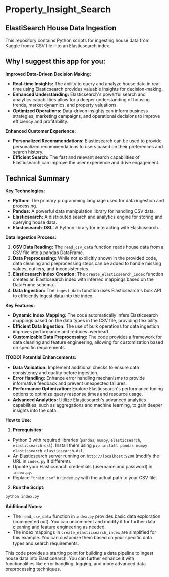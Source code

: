 # Property_Insight_Search

## ElastiSearch House Data Ingestion

This repository contains Python scripts for ingesting house data from Kaggle from a CSV file into an Elasticsearch index.

## Why I suggest this app for you:

**Improved Data-Driven Decision Making:**

* **Real-time Insights:** The ability to query and analyze house data in real-time using Elasticsearch provides valuable insights for decision-making.
* **Enhanced Understanding:** Elasticsearch's powerful search and analytics capabilities allow for a deeper understanding of housing trends, market dynamics, and property valuations.
* **Optimized Operations:** Data-driven insights can inform business strategies, marketing campaigns, and operational decisions to improve efficiency and profitability.

**Enhanced Customer Experience:**

* **Personalized Recommendations:** Elasticsearch can be used to provide personalized recommendations to users based on their preferences and search history.
* **Efficient Search:** The fast and relevant search capabilities of Elasticsearch can improve the user experience and drive engagement.

## Technical Summary

**Key Technologies:**

* **Python:** The primary programming language used for data ingestion and processing.
* **Pandas:** A powerful data manipulation library for handling CSV data.
* **Elasticsearch:** A distributed search and analytics engine for storing and querying house data.
* **Elasticsearch-DSL:** A Python library for interacting with Elasticsearch.

**Data Ingestion Process:**

1. **CSV Data Reading:** The `read_csv_data` function reads house data from a CSV file into a pandas DataFrame.
2. **Data Preprocessing:** While not explicitly shown in the provided code, data cleaning and preprocessing steps can be added to handle missing values, outliers, and inconsistencies.
3. **Elasticsearch Index Creation:** The `create_elasticsearch_index` function creates an Elasticsearch index with inferred mappings based on the DataFrame schema.
4. **Data Ingestion:** The `ingest_data` function uses Elasticsearch's bulk API to efficiently ingest data into the index.

**Key Features:**

* **Dynamic Index Mapping:** The code automatically infers Elasticsearch mappings based on the data types in the CSV file, providing flexibility.
* **Efficient Data Ingestion:** The use of bulk operations for data ingestion improves performance and reduces overhead.
* **Customizable Data Preprocessing:** The code provides a framework for data cleaning and feature engineering, allowing for customization based on specific requirements.

**[TODO] Potential Enhancements:**

* **Data Validation:** Implement additional checks to ensure data consistency and quality before ingestion.
* **Error Handling:** Enhance error handling mechanisms to provide informative feedback and prevent unexpected failures.
* **Performance Optimization:** Explore Elasticsearch's performance tuning options to optimize query response times and resource usage.
* **Advanced Analytics:** Utilize Elasticsearch's advanced analytics capabilities, such as aggregations and machine learning, to gain deeper insights into the data.

**How to Use:**

1. **Prerequisites:**
  * Python 3 with required libraries (`pandas`, `numpy`, `elasticsearch`, `elasticsearch-dsl`). Install them using `pip install pandas numpy elasticsearch elasticsearch-dsl`.
  * An Elasticsearch server running on `http://localhost:9200` (modify the URL in `index.py` if different).
  * Update your Elasticsearch credentials (username and password) in `index.py`.
  * Replace `"train.csv"` in `index.py` with the actual path to your CSV file.

2. **Run the Script:**

  ```bash
  python index.py
  ```

**Additional Notes:**

* The `read_csv_data` function in `index.py` provides basic data exploration (commented out). You can uncomment and modify it for further data cleaning and feature engineering as needed.
* The index mappings in `create_elasticsearch_index` are simplified for this example. You can customize them based on your specific data types and search requirements.

This code provides a starting point for building a data pipeline to ingest house data into Elasticsearch. You can further enhance it with functionalities like error handling, logging, and more advanced data preprocessing techniques.

